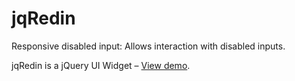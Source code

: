 jqRedin
========
Responsive disabled input: Allows interaction with disabled inputs.

jqRedin is a jQuery UI Widget – [View demo](http://rillke.github.io/jqRedin/).
